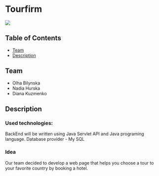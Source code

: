 # Tourfirm
![](/images/logo.png)

## Table of Contents
- [Team](#team)
- [Description](#description)

## Team
- Olha Bilynska
- Nadia Hurska
- Diana Kuzmenko
  
## Description
### Used technologies:
BackEnd will be written using Java Servlet API and Java programing language.
Database provider - My SQL

### Idea
Our team decided to develop a web page that helps you choose a tour to your favorite country by booking a hotel.

